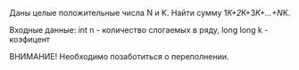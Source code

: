 Даны целые положительные числа N и K. Найти сумму 1*K+2*K+3*K+…+N*K. 

Входные данные: int n - количество слогаемых в ряду, long long k - коэфицент

ВНИМАНИЕ! Необходимо позаботиться о переполнении.
